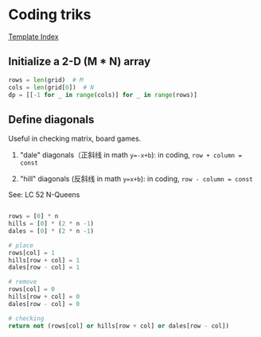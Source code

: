 # Coding triks

[Template Index](./template_list.md)
## Initialize a 2-D (M * N) array

```python
rows = len(grid)  # M
cols = len(grid[0])  # N
dp = [[-1 for _ in range(cols)] for _ in range(rows)]
```

## Define diagonals

Useful in checking matrix, board games.

1. "dale" diagonals（正斜线 in math `y=-x+b`): in coding, `row + column = const`

2. "hill" diagonals (反斜线 in math `y=x+b`): in coding, `row - column = const`

See: LC 52 N-Queens

```python

rows = [0] * n
hills = [0] * (2 * n -1)
dales = [0] * (2 * n -1)

# place
rows[col] = 1
hills[row + col] = 1
dales[row - col] = 1

# remove
rows[col] = 0
hills[row + col] = 0
dales[row - col] = 0

# checking
return not (rows[col] or hills[row + col] or dales[row - col])
```
